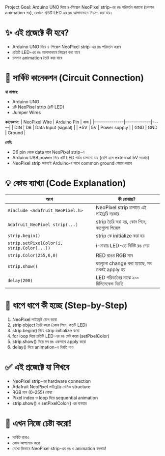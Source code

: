 Project Goal:
Arduino UNO দিয়ে ৪-পিক্সেল NeoPixel strip-এর রঙ পরিবর্তন করানো (চলমান animation সহ), যেখানে প্রতিটি LED এর রঙ আলাদাভাবে নিয়ন্ত্রণ করা যায়।

✨ এই প্রজেক্টে কী হবে?
==========================
- Arduino UNO দিয়ে ৪-পিক্সেল NeoPixel strip-এর রঙ পরিবর্তন করবে
- প্রতিটি LED-এর রঙ আলাদাভাবে নিয়ন্ত্রণ করা যাবে
- চলমান animation তৈরি করা যাবে

🔌 সার্কিট কানেকশন (Circuit Connection)
==========================
**যা লাগবে:**
- Arduino UNO
- ১টি NeoPixel strip (৪টি LED)
- Jumper Wires

**কানেকশন:**
| NeoPixel Wire | Arduino Pin | কাজ |
|---------------|-------------|-----|
| DIN           | D6          | Data Input (signal) |
| +5V           | 5V          | Power supply |
| GND           | GND         | Ground |

**নোট:**
- D6 pin থেকে data যাবে NeoPixel strip-এ
- Arduino USB power দিয়ে ৫টি LED পর্যন্ত চালানো যায় (বেশি হলে external 5V দরকার)
- NeoPixel strip অবশ্যই Arduino-র সাথে common ground শেয়ার করবে

💡 কোড ব্যাখ্যা (Code Explanation)
==========================

| অংশ | কী বোঝায়? |
|------|-----------|
| `#include <Adafruit_NeoPixel.h>` | NeoPixel strip চালাতে এই লাইব্রেরি দরকার |
| `Adafruit_NeoPixel strip(...)` | strip তৈরি করা হয়, কোন পিনে, কতগুলো পিক্সেল |
| `strip.begin()` | strip কে initialize করা হয় |
| `strip.setPixelColor(i, strip.Color(...))` | i-নাম্বার LED-তে নির্দিষ্ট রঙ দেয়া |
| `strip.Color(255,0,0)` | RED রঙের RGB মান |
| `strip.show()` | যতগুলো change করা হয়েছে, সব তখনই apply হয় |
| `delay(200)` | LED পরিবর্তনের মাঝে ২০০ মিলিসেকেন্ড বিরতি |

📝 ধাপে ধাপে কী হচ্ছে (Step-by-Step)
==========================
1. NeoPixel লাইব্রেরি যোগ করো
2. strip object তৈরি করো (কোন পিনে, কতটি LED)
3. strip.begin() দিয়ে strip initialize করো
4. for loop দিয়ে প্রতিটি LED-এর রঙ সেট করো (setPixelColor)
5. strip.show() দিয়ে সব রঙ একসাথে apply করো
6. delay() দিয়ে animation-এ বিরতি দাও

✅ এই প্রজেক্টে যা শিখবে
==========================
- NeoPixel strip-এর hardware connection
- Adafruit NeoPixel লাইব্রেরির বেসিক structure
- RGB মান (0–255) বোঝা
- Pixel index ও loop দিয়ে sequential animation
- strip.show() ও setPixelColor() এর ব্যবহার

🚦 এখন নিজে চেষ্টা করো!
==========================
- সার্কিট বানাও
- কোড আপলোড করো
- দেখো কিভাবে NeoPixel strip-এর রঙ ও animation বদলায়!